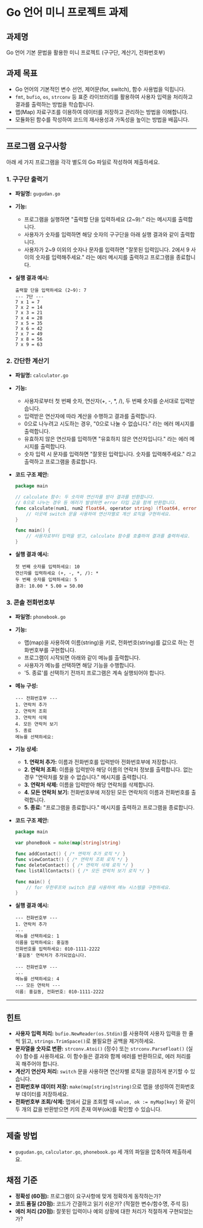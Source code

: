 # Go 언어 미니 프로젝트 과제

## 과제명

Go 언어 기본 문법을 활용한 미니 프로젝트 (구구단, 계산기, 전화번호부)

## 과제 목표

- Go 언어의 기본적인 변수 선언, 제어문(for, switch), 함수 사용법을 익힙니다.
- `fmt`, `bufio`, `os`, `strconv` 등 표준 라이브러리를 활용하여 사용자 입력을 처리하고 결과를 출력하는 방법을 학습합니다.
- 맵(Map) 자료구조를 이용하여 데이터를 저장하고 관리하는 방법을 이해합니다.
- 모듈화된 함수를 작성하여 코드의 재사용성과 가독성을 높이는 방법을 배웁니다.

---

## 프로그램 요구사항

아래 세 가지 프로그램을 각각 별도의 Go 파일로 작성하여 제출하세요.

### 1. 구구단 출력기

- **파일명:** `gugudan.go`
- **기능:**
    - 프로그램을 실행하면 "출력할 단을 입력하세요 (2~9):" 라는 메시지를 출력합니다.
    - 사용자가 숫자를 입력하면 해당 숫자의 구구단을 아래 실행 결과와 같이 출력합니다.
    - 사용자가 2~9 이외의 숫자나 문자를 입력하면 "잘못된 입력입니다. 2에서 9 사이의 숫자를 입력해주세요." 라는 에러 메시지를 출력하고 프로그램을 종료합니다.

- **실행 결과 예시:**
  ```
  출력할 단을 입력하세요 (2~9): 7
  --- 7단 ---
  7 x 1 = 7
  7 x 2 = 14
  7 x 3 = 21
  7 x 4 = 28
  7 x 5 = 35
  7 x 6 = 42
  7 x 7 = 49
  7 x 8 = 56
  7 x 9 = 63
  ```

### 2. 간단한 계산기

- **파일명:** `calculator.go`
- **기능:**
    - 사용자로부터 첫 번째 숫자, 연산자(+, -, *, /), 두 번째 숫자를 순서대로 입력받습니다.
    - 입력받은 연산자에 따라 계산을 수행하고 결과를 출력합니다.
    - 0으로 나누려고 시도하는 경우, "0으로 나눌 수 없습니다." 라는 에러 메시지를 출력합니다.
    - 유효하지 않은 연산자를 입력하면 "유효하지 않은 연산자입니다." 라는 에러 메시지를 출력합니다.
    - 숫자 입력 시 문자를 입력하면 "잘못된 입력입니다. 숫자를 입력해주세요." 라고 출력하고 프로그램을 종료합니다.

- **코드 구조 제안:**
  ```go
  package main

  // calculate 함수: 두 숫자와 연산자를 받아 결과를 반환합니다.
  // 0으로 나누는 경우 등 에러가 발생하면 error 타입 값을 함께 반환합니다.
  func calculate(num1, num2 float64, operator string) (float64, error) {
      // 이곳에 switch 문을 사용하여 연산자별로 계산 로직을 구현하세요.
  }

  func main() {
      // 사용자로부터 입력을 받고, calculate 함수를 호출하여 결과를 출력하세요.
  }
  ```

- **실행 결과 예시:**
  ```
  첫 번째 숫자를 입력하세요: 10
  연산자를 입력하세요 (+, -, *, /): *
  두 번째 숫자를 입력하세요: 5
  결과: 10.00 * 5.00 = 50.00
  ```

### 3. 콘솔 전화번호부

- **파일명:** `phonebook.go`
- **기능:**
    - 맵(map)을 사용하여 이름(string)을 키로, 전화번호(string)를 값으로 하는 전화번호부를 구현합니다.
    - 프로그램이 시작되면 아래와 같이 메뉴를 출력합니다.
    - 사용자가 메뉴를 선택하면 해당 기능을 수행합니다.
    - '5. 종료'를 선택하기 전까지 프로그램은 계속 실행되어야 합니다.

- **메뉴 구성:**
  ```
  --- 전화번호부 ---
  1. 연락처 추가
  2. 연락처 조회
  3. 연락처 삭제
  4. 모든 연락처 보기
  5. 종료
  메뉴를 선택하세요:
  ```

- **기능 상세:**
    - **1. 연락처 추가:** 이름과 전화번호를 입력받아 전화번호부에 저장합니다.
    - **2. 연락처 조회:** 이름을 입력받아 해당 이름의 연락처 정보를 출력합니다. 없는 경우 "연락처를 찾을 수 없습니다." 메시지를 출력합니다.
    - **3. 연락처 삭제:** 이름을 입력받아 해당 연락처를 삭제합니다.
    - **4. 모든 연락처 보기:** 전화번호부에 저장된 모든 연락처의 이름과 전화번호를 출력합니다.
    - **5. 종료:** "프로그램을 종료합니다." 메시지를 출력하고 프로그램을 종료합니다.

- **코드 구조 제안:**
  ```go
  package main

  var phoneBook = make(map[string]string)

  func addContact() { /* 연락처 추가 로직 */ }
  func viewContact() { /* 연락처 조회 로직 */ }
  func deleteContact() { /* 연락처 삭제 로직 */ }
  func listAllContacts() { /* 모든 연락처 보기 로직 */ }

  func main() {
      // for 무한루프와 switch 문을 사용하여 메뉴 시스템을 구현하세요.
  }
  ```

- **실행 결과 예시:**
  ```
  --- 전화번호부 ---
  1. 연락처 추가
  ...
  메뉴를 선택하세요: 1
  이름을 입력하세요: 홍길동
  전화번호를 입력하세요: 010-1111-2222
  '홍길동' 연락처가 추가되었습니다.

  --- 전화번호부 ---
  ...
  메뉴를 선택하세요: 4
  --- 모든 연락처 ---
  이름: 홍길동, 전화번호: 010-1111-2222
  ```

---

## 힌트

- **사용자 입력 처리:** `bufio.NewReader(os.Stdin)`를 사용하여 사용자 입력을 한 줄씩 읽고, `strings.TrimSpace()`로 불필요한 공백을 제거하세요.
- **문자열을 숫자로 변환:** `strconv.Atoi()` (정수) 또는 `strconv.ParseFloat()` (실수) 함수를 사용하세요. 이 함수들은 결과와 함께 에러를 반환하므로, 에러 처리를 꼭 해주어야 합니다.
- **계산기 연산자 처리:** `switch` 문을 사용하면 연산자별 로직을 깔끔하게 분기할 수 있습니다.
- **전화번호부 데이터 저장:** `make(map[string]string)`으로 맵을 생성하여 전화번호부 데이터를 저장하세요.
- **전화번호부 조회/삭제:** 맵에서 값을 조회할 때 `value, ok := myMap[key]` 와 같이 두 개의 값을 반환받으면 키의 존재 여부(ok)를 확인할 수 있습니다.

---

## 제출 방법

- `gugudan.go`, `calculator.go`, `phonebook.go` 세 개의 파일을 압축하여 제출하세요.

## 채점 기준

- **정확성 (60점):** 프로그램이 요구사항에 맞게 정확하게 동작하는가?
- **코드 품질 (20점):** 코드가 간결하고 읽기 쉬운가? (적절한 변수/함수명, 주석 등)
- **에러 처리 (20점):** 잘못된 입력이나 예외 상황에 대한 처리가 적절하게 구현되었는가?
